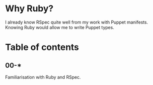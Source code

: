 # Why Ruby?

I already know RSpec quite well from my work with Puppet manifests.  Knowing Ruby would allow me to write Puppet types.

# Table of contents

## 00-*
Familiarisation with Ruby and RSpec.
